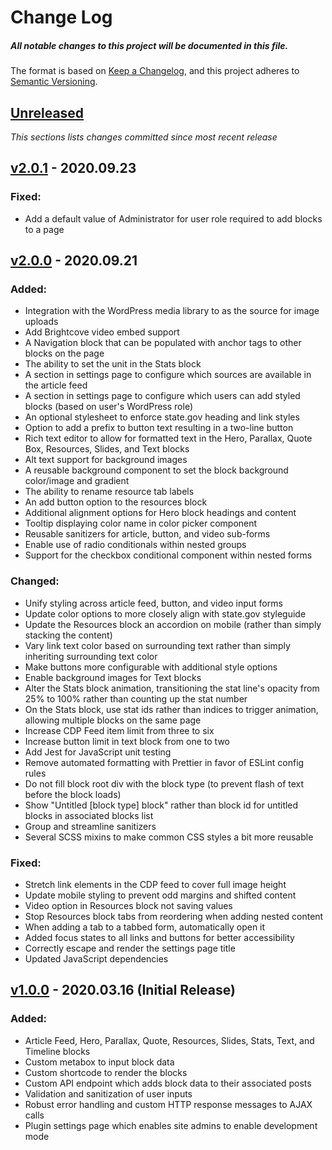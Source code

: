 # Change Log

##### All notable changes to this project will be documented in this file.

The format is based on [Keep a Changelog](https://keepachangelog.com/en/1.0.0/),
and this project adheres to [Semantic Versioning](https://semver.org/spec/v2.0.0.html).

## [Unreleased](https://github.com/IIP-Design/styled-block-builder/compare/v2.0.1...HEAD)

_This sections lists changes committed since most recent release_

## [v2.0.1](https://github.com/IIP-Design/styled-block-builder/compare/v2.0.0...v2.0.1) - 2020.09.23

### Fixed:

- Add a default value of Administrator for user role required to add blocks to a page

## [v2.0.0](https://github.com/IIP-Design/styled-block-builder/compare/v1.0.0...v2.0.0) - 2020.09.21

### Added:

- Integration with the WordPress media library to as the source for image uploads
- Add Brightcove video embed support
- A Navigation block that can be populated with anchor tags to other blocks on the page
- The ability to set the unit in the Stats block
- A section in settings page to configure which sources are available in the article feed
- A section in settings page to configure which users can add styled blocks (based on user's WordPress role)
- An optional stylesheet to enforce state.gov heading and link styles
- Option to add a prefix to button text resulting in a two-line button
- Rich text editor to allow for formatted text in the Hero, Parallax, Quote Box, Resources, Slides, and Text blocks
- Alt text support for background images
- A reusable background component to set the block background color/image and gradient
- The ability to rename resource tab labels
- An add button option to the resources block
- Additional alignment options for Hero block headings and content
- Tooltip displaying color name in color picker component
- Reusable sanitizers for article, button, and video sub-forms
- Enable use of radio conditionals within nested groups
- Support for the checkbox conditional component within nested forms

### Changed:

- Unify styling across article feed, button, and video input forms
- Update color options to more closely align with state.gov styleguide
- Update the Resources block an accordion on mobile (rather than simply stacking the content)
- Vary link text color based on surrounding text rather than simply inheriting surrounding text color
- Make buttons more configurable with additional style options
- Enable background images for Text blocks
- Alter the Stats block animation, transitioning the stat line's opacity from 25% to 100% rather than counting up the stat number
- On the Stats block, use stat ids rather than indices to trigger animation, allowing multiple blocks on the same page
- Increase CDP Feed item limit from three to six
- Increase button limit in text block from one to two
- Add Jest for JavaScript unit testing
- Remove automated formatting with Prettier in favor of ESLint config rules
- Do not fill block root div with the block type (to prevent flash of text before the block loads)
- Show "Untitled [block type] block" rather than block id for untitled blocks in associated blocks list
- Group and streamline sanitizers
- Several SCSS mixins to make common CSS styles a bit more reusable

### Fixed:

- Stretch link elements in the CDP feed to cover full image height
- Update mobile styling to prevent odd margins and shifted content
- Video option in Resources block not saving values
- Stop Resources block tabs from reordering when adding nested content
- When adding a tab to a tabbed form, automatically open it
- Added focus states to all links and buttons for better accessibility
- Correctly escape and render the settings page title
- Updated JavaScript dependencies

## [v1.0.0](https://github.com/IIP-Design/styled-block-builder/releases/tag/v1.0.0) - 2020.03.16 (Initial Release)

### Added:

- Article Feed, Hero, Parallax, Quote, Resources, Slides, Stats, Text, and Timeline blocks
- Custom metabox to input block data
- Custom shortcode to render the blocks
- Custom API endpoint which adds block data to their associated posts
- Validation and sanitization of user inputs
- Robust error handling and custom HTTP response messages to AJAX calls
- Plugin settings page which enables site admins to enable development mode
